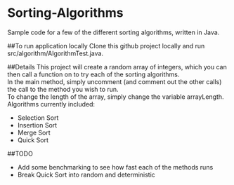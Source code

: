 # Sorting-Algorithms
Sample code for a few of the different sorting algorithms, written in Java.

##To run application locally
Clone this github project locally and run src/algorithm/AlgorithmTest.java.

##Details
This project will create a random array of integers, which you can then call a function on to try each of the sorting algorithms.  
In the main method, simply uncomment (and comment out the other calls) the call to the method you wish to run.  
To change the length of the array, simply change the variable arrayLength.  
Algorithms currently included:  
* Selection Sort
* Insertion Sort
* Merge Sort
* Quick Sort

##TODO
* Add some benchmarking to see how fast each of the methods runs
* Break Quick Sort into random and deterministic
